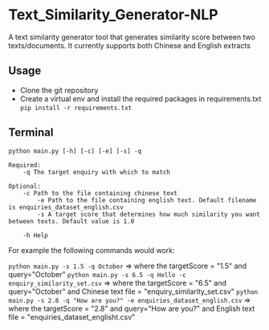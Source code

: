 # Text_Similarity_Generator-NLP
A text similarity generator tool that generates similarity score between two texts/documents. It currently supports both Chinese and English extracts

## Usage
- Clone the git repository
- Create a virtual env and install the required packages in requirements.txt `pip install -r requirements.txt`

## Terminal
```
python main.py [-h] [-c] [-e] [-s] -q

Required:
	-q The target enquiry with which to match
    
Optional:
	-c Path to the file containing chinese text
    	-e Path to the file containing english text. Default filename is enquiries_dataset_english.csv
    	-s A target score that determines how much similarity you want between texts. Default value is 1.0
    
	-h Help

```

For example the following commands would work:

`python main.py -s 1.5 -q October` => where the targetScore = "1.5" and query="October"
`python main.py -s 6.5 -q Hello -c enquiry_similarity_set.csv` => where the targetScore = "6.5" and query="October" and Chinese text file = "enquiry_similarity_set.csv"
`python main.py -s 2.8 -q "How are you?" -e enquiries_dataset_english.csv` => where the targetScore = "2.8" and query="How are you?" and English text file = "enquiries_dataset_englisht.csv"
